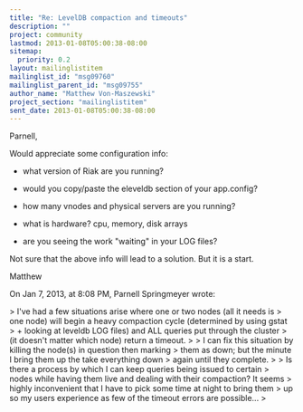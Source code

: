 ```yaml
---
title: "Re: LevelDB compaction and timeouts"
description: ""
project: community
lastmod: 2013-01-08T05:00:38-08:00
sitemap:
  priority: 0.2
layout: mailinglistitem
mailinglist_id: "msg09760"
mailinglist_parent_id: "msg09755"
author_name: "Matthew Von-Maszewski"
project_section: "mailinglistitem"
sent_date: 2013-01-08T05:00:38-08:00
---
```



Parnell,

Would appreciate some configuration info:

- what version of Riak are you running?

- would you copy/paste the eleveldb section of your app.config?

- how many vnodes and physical servers are you running?

- what is hardware? cpu, memory, disk arrays

- are you seeing the work "waiting" in your LOG files?


Not sure that the above info will lead to a solution. But it is a start.

Matthew

On Jan 7, 2013, at 8:08 PM, Parnell Springmeyer  wrote:

&gt; I've had a few situations arise where one or two nodes (all it needs is
&gt; one node) will begin a heavy compaction cycle (determined by using gstat
&gt; + looking at leveldb LOG files) and ALL queries put through the cluster
&gt; (it doesn't matter which node) return a timeout.
&gt; 
&gt; I can fix this situation by killing the node(s) in question then marking
&gt; them as down; but the minute I bring them up the take everything down
&gt; again until they complete.
&gt; 
&gt; Is there a process by which I can keep queries being issued to certain
&gt; nodes while having them live and dealing with their compaction? It seems
&gt; highly inconvenient that I have to pick some time at night to bring them
&gt; up so my users experience as few of the timeout errors are possible...
&gt; 
